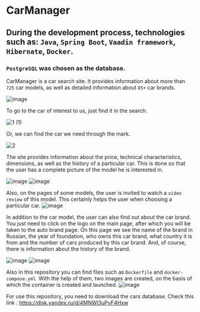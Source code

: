 # CarManager
## During the development process, technologies such as:  `Java`, `Spring Boot`, `Vaadin framework`, `Hibernate`, `Docker`.
### `PostgreSQL` was chosen as the database.

СarManager is a car search site. It provides information about more than `725` car models, as well as detailed information about `85+` car brands.

![image](https://github.com/timzy171/CarManager/assets/115809444/af1c229f-1122-48a0-ad4d-151e8060df22)

To go to the car of interest to us, just find it in the search.

![1 (1)](https://github.com/timzy171/CarManager/assets/115809444/c71be55e-59cf-4850-b09e-27ca384c1a63)

Or, we can find the car we need through the mark.

![2](https://github.com/timzy171/CarManager/assets/115809444/3de3e0ab-8d5b-43e2-a426-c42694bc717d)

The site provides information about the price, technical characteristics, dimensions, as well as the history of a particular car. 
This is done so that the user has a complete picture of the model he is interested in.

![image](https://github.com/timzy171/CarManager/assets/115809444/21638f6b-c65a-4f50-a518-cd945cd6275c)
![image](https://github.com/timzy171/CarManager/assets/115809444/407a90d7-a2a8-4450-bdd1-9f93811ac085)

Also, on the pages of some models, the user is invited to watch a `video review` of this model. 
This certainly helps the user when choosing a particular car.
![image](https://github.com/timzy171/CarManager/assets/115809444/749e2620-68a0-464e-8436-36d5f9637bf6)

In addition to the car model, the user can also find out about the car brand. You just need to click on the logo on the main page, after which you will be taken to the auto brand page. On this page we see the name of the brand in Russian, the year of foundation, who owns this car brand, what country it is from and the number of cars produced by this car brand. And, of course, there is information about the history of the brand.

![image](https://github.com/timzy171/CarManager/assets/115809444/c176c83e-1435-46a9-b5e8-d00c2d9c4846)
![image](https://github.com/timzy171/CarManager/assets/115809444/8b59e1e6-154c-448e-9427-334b8fb6af4d)

Also in this repository you can find files such as `Dockerfile` and `docker-compose.yml`.
With the help of them, two images are created, on the basis of which the container is created and launched.
![image](https://github.com/timzy171/CarManager/assets/115809444/06b6b5f5-5e39-4213-adfe-035fb4ecdfaa)

For use this repository, you need to download the cars database. Check this link : https://disk.yandex.ru/d/4MNWl3uPyF4Hxw













